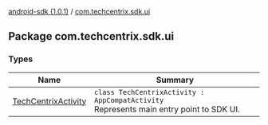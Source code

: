 [android-sdk (1.0.1)](../index.md) / [com.techcentrix.sdk.ui](./index.md)

## Package com.techcentrix.sdk.ui

### Types

| Name | Summary |
|---|---|
| [TechCentrixActivity](-tech-centrix-activity/index.md) | `class TechCentrixActivity : AppCompatActivity`<br>Represents main entry point to SDK UI. |
